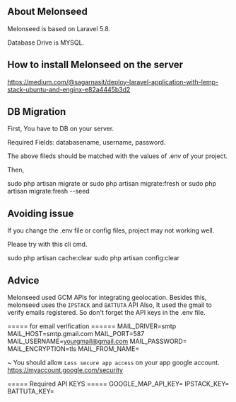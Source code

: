 ## About Melonseed

Melonseed is based on Laravel 5.8.

Database Drive is MYSQL.

## How to install Melonseed on the server

https://medium.com/@sagarnasit/deploy-laravel-application-with-lemp-stack-ubuntu-and-enginx-e82a4445b3d2

## DB Migration

First, You have to DB on your server.

Required Fields: databasename, username, password.

The above fileds should be matched with the values of .env of your project.

Then, 

sudo php artisan migrate
or
sudo php artisan migrate:fresh
or
sudo php artisan migrate:fresh --seed

## Avoiding issue

If you change the .env file or config files, project may not working well.

Please try with this cli cmd.

sudo php artisan cache:clear
sudo php artisan config:clear

## Advice

Melonseed used GCM APIs for integrating geolocation.
Besides this, melonseed uses the `IPSTACK` and `BATTUTA` API
Also, It used the gmail to verify emails registered.
So don't forget the API keys in the .env file.

===== for email verification ======
MAIL_DRIVER=smtp
MAIL_HOST=smtp.gmail.com
MAIL_PORT=587
MAIL_USERNAME=<yourgmail@gmail.com>
MAIL_PASSWORD=<yourpassword>
MAIL_ENCRYPTION=tls
MAIL_FROM_NAME=<YourName>

~ You should allow `Less secure app access` on your app google account.
https://myaccount.google.com/security

===== Required API KEYS =====
GOOGLE_MAP_API_KEY=<Google Map API Key>
IPSTACK_KEY=<YOUR IPSTACK KEY>
BATTUTA_KEY=<YOUR BATTUTA KEY>